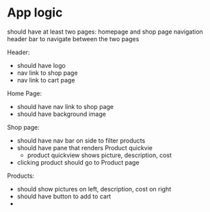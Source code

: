 # App logic

should have at least two pages: homepage and shop page
navigation header bar to navigate between the two pages

Header:

- should have logo
- nav link to shop page
- nav link to cart page

Home Page:

- should have nav link to shop page
- should have background image

Shop page:

- should have nav bar on side to filter products
- should have pane that renders Product quickvie
  - product quickview shows picture, description, cost
- clicking product should go to Product page

Products:

- should show pictures on left, description, cost on right
- should have button to add to cart
-
